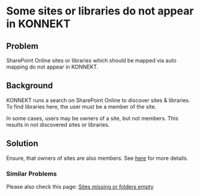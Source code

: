 # Some sites or libraries do not appear in KONNEKT

## Problem

SharePoint Online sites or libraries which should be mapped via auto mapping do not appear in KONNEKT.

## Background

KONNEKT runs a search on SharePoint Online to discover sites & libraries. To find libraries here, the user must be a member of the site.&#x20;

In some cases, users may be owners of a site, but not members. This results in not discovered sites or libraries.

## Solution

Ensure, that owners of sites are also members. See [here](https://docs.microsoft.com/en-us/sharepoint/troubleshoot/search/search-results-dont-appear-for-group-owners) for more details.

### Similar Problems

Please also check this page: [Sites missing or folders empty](sites-missing-or-folders-empty.md)
